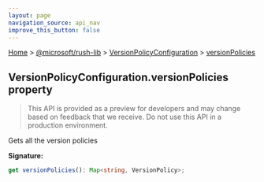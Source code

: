 ```yaml
---
layout: page
navigation_source: api_nav
improve_this_button: false
---
```



[Home](./index.md) &gt; [@microsoft/rush-lib](./rush-lib.md) &gt; [VersionPolicyConfiguration](./rush-lib.versionpolicyconfiguration.md) &gt; [versionPolicies](./rush-lib.versionpolicyconfiguration.versionpolicies.md)

## VersionPolicyConfiguration.versionPolicies property

> This API is provided as a preview for developers and may change based on feedback that we receive. Do not use this API in a production environment.
>

Gets all the version policies

<b>Signature:</b>

```typescript
get versionPolicies(): Map<string, VersionPolicy>;
```
